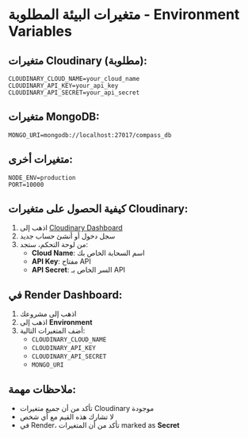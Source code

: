 # متغيرات البيئة المطلوبة - Environment Variables

## متغيرات Cloudinary (مطلوبة):
```env
CLOUDINARY_CLOUD_NAME=your_cloud_name
CLOUDINARY_API_KEY=your_api_key
CLOUDINARY_API_SECRET=your_api_secret
```

## متغيرات MongoDB:
```env
MONGO_URI=mongodb://localhost:27017/compass_db
```

## متغيرات أخرى:
```env
NODE_ENV=production
PORT=10000
```

## كيفية الحصول على متغيرات Cloudinary:

1. اذهب إلى [Cloudinary Dashboard](https://cloudinary.com/console)
2. سجل دخول أو أنشئ حساب جديد
3. من لوحة التحكم، ستجد:
   - **Cloud Name**: اسم السحابة الخاص بك
   - **API Key**: مفتاح API
   - **API Secret**: السر الخاص بـ API

## في Render Dashboard:

1. اذهب إلى مشروعك
2. اذهب إلى **Environment**
3. أضف المتغيرات التالية:
   - `CLOUDINARY_CLOUD_NAME`
   - `CLOUDINARY_API_KEY`
   - `CLOUDINARY_API_SECRET`
   - `MONGO_URI`

## ملاحظات مهمة:
- تأكد من أن جميع متغيرات Cloudinary موجودة
- لا تشارك هذه القيم مع أي شخص
- في Render، تأكد من أن المتغيرات marked as **Secret**
